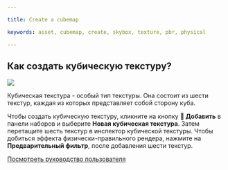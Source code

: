 ---
title: Create a cubemap
keywords: asset, cubemap, create, skybox, texture, pbr, physical
---

## Как создать кубическую текстуру?

<img src="https://s3-eu-west-1.amazonaws.com/static.playcanvas.com/instructions/new_cubemap.gif"/>

Кубическая текстура - особый тип текстуры. Она состоит из шести текстур, каждая из которых представляет собой сторону куба.

Чтобы создать кубическую текстуру, кликните на кнопку **<span class="font-icon">&#57632;</span> Добавить** в панели наборов и выберите **Новая кубическая текстура**. Затем перетащите шесть текстур в инспектор кубической текстуры. Чтобы добиться эффекта физически-правильного рендера, нажмите на **Предварительный фильтр**, после добавления шести текстур.

<a class="docs" href="http://developer.playcanvas.com/en/user-manual/assets/cubemaps/" target="_blank">Посмотреть руководство пользователя</a>

